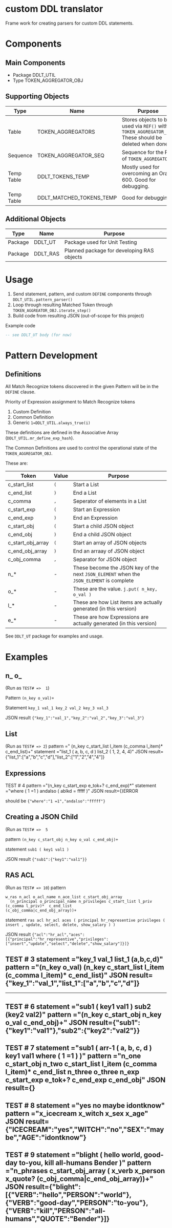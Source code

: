 # custom DDL translator
 Frame work for creating parsers for custom DDL statements.
 
# Components

## Main Components

- Package DDLT_UTIL
- Type TOKEN_AGGREGATOR_OBJ

## Supporting Objects

Type | Name | Purpose
-----|------|--------
Table | TOKEN_AGGREGATORS | Stores objects to be used via `REF()` within `TOKEN_AGGREGATOR_OBJ` These should be deleted when done
Sequence | TOKEN_AGGREGATOR_SEQ | Sequence for the PK of `TOKEN_AGGREGATORS`
Temp Table | DDLT_TOKENS_TEMP | Mostly used for overcoming an Ora-600. Good for debugging.
Temp Table | DDLT_MATCHED_TOKENS_TEMP | Good for debugging

## Additional Objects

Type | Name | Purpose
-----|------|--------
Package | DDLT_UT | Package used for Unit Testing
Package | DDLT_RAS | Planned package for developing RAS objects

# Usage

1. Send statement, pattern, and custom `DEFINE` components through `DDLT_UTIL.pattern_parser()`
2. Loop through resulting Matched Token through `TOKEN_AGGREATOR_OBJ.iterate_step()`
3. Build code from resulting JSON (out-of-scope for this project)

Example code

```sql
-- see DDLT_UT body (for now)
```

# Pattern Development

## Definitions

All Match Recognize tokens discovered in the given Pattern will be in the `DEFINE` clause.

Priority of Expression assignment to Match Recognize tokens
1. Custom Definition
1. Common Definition
1. Generic  `1=DDLT_UTIL.always_true(i)`

These definitions are defined in the Associative Array (`DDLT_UTIL.mr_define_exp_hash`).

The Common Definitions are used to control the operational state of the `TOKEN_AGGREGATOR_OBJ`.

These are:

Token | Value | Purpose
------|-------|-------
c_start_list | `(` | Start a List
c_end_list | `)` | End a List
c_comma  | `,` | Seperator of elements in a List
c_start_exp | `(` | Start an Expression
c_end_exp | `)` | End an Expression
c_start_obj | `(` | Start a child JSON object
c_end_obj   | `)` | End a child JSON object
c_start_obj_array | `(` | Start an array of JSON objects
c_end_obj_array | `)` | End an arraay of JSON object
c_obj_comma | `,` | Separator for JSON object
n_* | - | These become the JSON key of the next `JSON_ELEMENT` when the `JSON_ELEMENT` is complete
o_* | - | These are the value. `j.put( n_key, o_val )`
l_* | - | These are how List items are actually generated (in this version)
e_* | - | These are how Expressions are actually generated (in this version)

See `DDLT_UT` package for examples and usage.

# Examples

## n_ o_
(Run as `TEST# =>  1`)

Pattern
`(n_key o_val)+`

Statement
`key_1 val_1 key_2 val_2 key_3 val_3`

JSON result
`{"key_1":"val_1","key_2":"val_2","key_3":"val_3"}`

## List
(Run as `TEST# => 2`)
pattern    =" (n_key c_start_list l_item (c_comma l_item)* c_end_list)+"
statement  ="list_1 ( a, b, c, d ) list_2 ( 1, 2, 4, 4)"
JSON result={"list_1":["a","b","c","d"],"list_2":["1","2","4","4"]}

## Expressions
TEST #   4
pattern    ="(n_key c_start_exp e_tok+? c_end_exp)*"
statement  ="where ( 1 =1 ) andalso ( ablkd = fffff )"
JSON result={}ERROR

should be `{"where":"1 =1","andalso":"fffff"}`

## Creating a JSON Child
(Run as `TEST# =>  5`

pattern
`(n_key c_start_obj n_key o_val c_end_obj)+`

statement
`sub1 ( key1 val1 )`

JSON result
`{"sub1":{"key1":"val1"}}`

## RAS ACL
(Run as `TEST# => 10`)
pattern
```
w_ras n_acl o_acl_name n_ace_list c_start_obj_array
  (n_principal o_principal_name n_privileges c_start_list l_priv (c_comma l_priv)*  c_end_list
(c_obj_comma|c_end_obj_array))+
```

statement
`ras acl hr_acl aces ( principal hr_representive privileges ( insert , update, select, delete, show_salary ) )`

JSON result
`{"acl":"hr_acl","aces":[{"principal":"hr_representive","privileges":["insert","update","select","delete","show_salary"]}]}`




TEST #   3
statement  ="key_1 val_1 list_1 (a,b,c,d)"
pattern    ="(n_key o_val)
                              (n_key c_start_list l_item (c_comma l_item)* c_end_list)"
JSON result={"key_1":"val_1","list_1":["a","b","c","d"]}
---------------------------
---------------------------
TEST #   6
statement  ="sub1 ( key1 val1 ) sub2 (key2 val2)"
pattern    ="(n_key c_start_obj n_key o_val c_end_obj)+"
JSON result={"sub1":{"key1":"val1"},"sub2":{"key2":"val2"}}
---------------------------
TEST #   7
statement  ="sub1 ( arr-1 ( a, b, c, d ) key1 val1 where ( 1 =1 ) )"
pattern    ="n_one c_start_obj n_two c_start_list l_item (c_comma l_item)* c_end_list
            n_three o_three n_exp c_start_exp e_tok+? c_end_exp c_end_obj"
JSON result={}
---------------------------
TEST #   8
statement  ="yes no maybe idontknow"
pattern    ="x_icecream x_witch x_sex x_age"
JSON result={"ICECREAM":"yes","WITCH":"no","SEX":"maybe","AGE":"idontknow"}
---------------------------
TEST #   9
statement  ="blight ( hello world, good-day to-you, kill all-humans Bender )"
pattern    ="n_phrases c_start_obj_array
                                ( x_verb x_person x_quote? (c_obj_comma|c_end_obj_array))+"
JSON result={"blight":[{"VERB":"hello","PERSON":"world"},{"VERB":"good-day","PERSON":"to-you"},{"VERB":"kill","PERSON":"all-humans","QUOTE":"Bender"}]}
---------------------------
